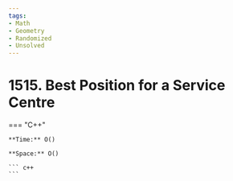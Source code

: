 ```yaml
---
tags:
- Math
- Geometry
- Randomized
- Unsolved
---
```



# 1515. Best Position for a Service Centre

=== "C++"

    **Time:** O()

    **Space:** O()

    ``` c++
    ```